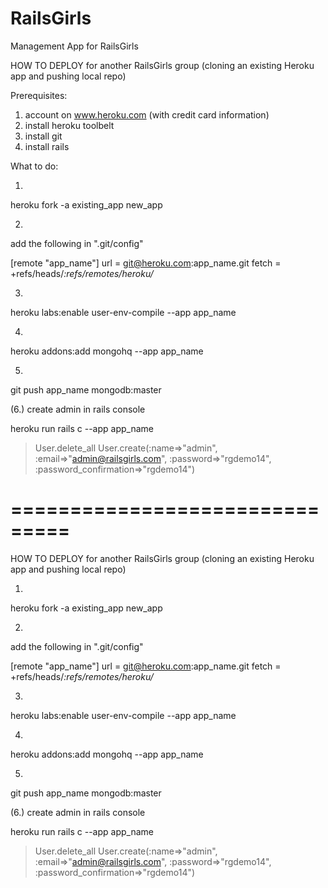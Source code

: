 RailsGirls
==========

Management App for RailsGirls


HOW TO DEPLOY
for another RailsGirls group
(cloning an existing Heroku app and pushing local repo)

Prerequisites:
1. account on www.heroku.com (with credit card information)
2. install heroku toolbelt
2. install git
3. install rails

What to do:

1.
heroku fork -a existing_app new_app

2.
add the following in ".git/config"

[remote "app_name"]
        url = git@heroku.com:app_name.git
        fetch = +refs/heads/*:refs/remotes/heroku/*

3.
heroku labs:enable user-env-compile --app app_name

4.
heroku addons:add mongohq --app app_name

5.
git push app_name mongodb:master

(6.)
create admin in rails console

heroku run rails c --app app_name
> User.delete_all
> User.create(:name=>"admin", :email=>"admin@railsgirls.com", :password=>"rgdemo14", :password_confirmation=>"rgdemo14")


===============================
===============================


HOW TO DEPLOY
for another RailsGirls group
(cloning an existing Heroku app and pushing local repo)

1.
heroku fork -a existing_app new_app

2.
add the following in ".git/config"

[remote "app_name"]
        url = git@heroku.com:app_name.git
        fetch = +refs/heads/*:refs/remotes/heroku/*

3.
heroku labs:enable user-env-compile --app app_name

4.
heroku addons:add mongohq --app app_name

5.
git push app_name mongodb:master

(6.)
create admin in rails console

heroku run rails c --app app_name
> User.delete_all
> User.create(:name=>"admin", :email=>"admin@railsgirls.com", :password=>"rgdemo14", :password_confirmation=>"rgdemo14")